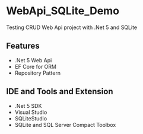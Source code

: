 # WebApi_SQLite_Demo
Testing CRUD Web Api project with .Net 5 and SQLite

## Features
- .Net 5 Web Api
- EF Core for ORM
- Repository Pattern

## IDE and Tools and Extension
- .Net 5 SDK
- Visual Studio
- SQLiteStudio 
- SQLite and SQL Server Compact Toolbox

